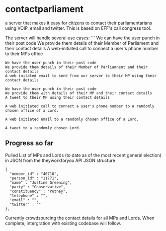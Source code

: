 # contactparliament
a server that makes it easy for citizens to contact their parliamentarians using VOIP, email and twitter. This is based on EFF's call congress tool. 

The server will handle several use cases:
    ```
    We can have the user punch in their post code 
    We provide them details of their Member of Parliament and their contact details
    A web-initiated call to connect a user's phone number to their MPs office
  
    We have the user punch in their post code
    We provide them details of their Member of Parliamnent and their contact details
    A web initated email to send from our server to their MP using their contact details
    
    We have the user punch in their post code
    We provide them with details of their MP and their contact details
    A tweet to their MP using their contact details

    A web initiated call to connect a user's phone number to a randomly chosen office of a Lord.

    A web initiated email to a randomly chosen office of a Lord.
    
    A tweet to a randomly chosen Lord.
    
## Progress so far

Pulled List of MPs and Lords (to date as of the most recent general election) in JSON from the theyworkforyou API
JSON structure
```
{
  "member_id" : "40710",
  "person_id" : "11771",
  "name" : "Justine Greening",
  "party" : "Conservative",
  "constituency" : "Putney",
  "telephone" : "",
  "email" : "",
  "twitter" : ""
},
```

Currently crowdsourcing the contact details for all MPs and Lords.
When complete, intergration with existing codebase will follow.

